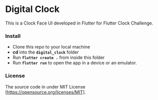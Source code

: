 # Digital Clock

This is a Clock Face UI developed in Flutter for Flutter Clock Challenge.

### Install
- Clone this repo to your local machine
- __cd__ into the __`digital_clock`__ folder
- Run __` flutter create . `__ from inside this folder
- Run __`flutter run`__ to open the app in a device or an emulator.

### License
The source code in under MIT License [https://opensource.org/licenses/MIT].
